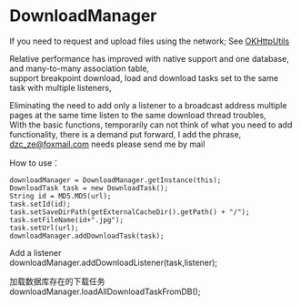 # DownloadManager
If you need to request and upload files using the network; See [OKHttpUtils](https://github.com/duzechao/OKHttpUtils)

Relative performance has improved with native support and one database, and many-to-many association table, <br/> support breakpoint download, load and download tasks set to the same task with multiple listeners, <br />

Eliminating the need to add only a listener to a broadcast address multiple pages at the same time listen to the same download thread troubles, <br/>
With the basic functions, temporarily can not think of what you need to add functionality, there is a demand put forward, I add the phrase, <br/>
dzc_ze@foxmail.com needs please send me by mail <br/>


How to use：<br/>
```
downloadManager = DownloadManager.getInstance(this);
DownloadTask task = new DownloadTask();
String id = MD5.MD5(url);
task.setId(id);
task.setSaveDirPath(getExternalCacheDir().getPath() + "/");
task.setFileName(id+".jpg");
task.setUrl(url);
downloadManager.addDownloadTask(task);
```


Add a listener<br/>
downloadManager.addDownloadListener(task,listener);


加载数据库存在的下载任务<br/>
downloadManager.loadAllDownloadTaskFromDB();
